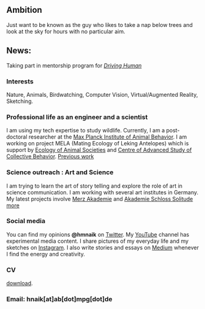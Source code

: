 ## Ambition
Just want to be known as the guy who likes to take a nap below trees and look at the sky for hours with no particular aim.

## News: 
Taking part in mentorship program for [_Driving Human_](https://drivingthehuman.com/)

### Interests 
Nature, Animals, Birdwatching, Computer Vision, Virtual/Augmented Reality, Sketching.

### Professional life as an engineer and a scientist 
I am using my tech expertise to study wildlife. Currently, I am a post-doctoral researcher at the [Max Planck Institute of Animal Behavior](https://www.ab.mpg.de/). I am working on project MELA (Mating Ecology of Leking Antelopes) which is support by [Ecology of Animal Societies](https://www.ab.mpg.de/crofoot) and [Centre of Advanced Study of Collective Behavior](https://www.exc.uni-konstanz.de/collective-behaviour/). 
[Previous work](/about/project)

### Science outreach : Art and Science
I am trying to learn the art of story telling and explore the role of art in science communication. I am working with several art institutes in Germany.
My latest projects involve [Merz Akademie](https://www.merz-akademie.de/en/) and [Akademie Schloss Solitude](https://www.akademie-solitude.de/en/)
[more](/about/outreach)

### Social media
You can find my opinions **@hmnaik** on [Twitter](https://twitter.com/hmnaik). My [YouTube](https://www.youtube.com/channel/UCFERZcpt3g0wQzTgtil1HIA?view_as=subscriber) channel has experimental media content. I share pictures of my everyday life and my sketches on [Instagram](https://www.instagram.com/walking_naik/?hl=en). I also write stories and essays on [Medium](https://medium.com/@hemalnaik) whenever I find the energy and creativity.

### CV
[download](/cv/Resume.pdf).

### Email: hnaik[at]ab[dot]mpg[dot]de

